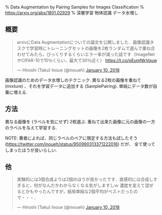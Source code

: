 % Data Augmentation by Pairing Samples for Images Classification
% https://arxiv.org/abs/1801.02929
% 深層学習 物体認識 データ水増し

## 概要

<blockquote class="twitter-tweet" data-lang="en"><p lang="ja" dir="ltr">arxivにData Augmentationについての論文を公開しました．画像認識タスクで学習時にトレーニングセットの画像を2枚ランダムで選んで重ね合わせてみたら，びっくりするくらいエラー率が減った話です（ImageNetやCIFAR-10で15％くらい，最大で30％近く） <a href="https://t.co/pEumNkVquw">https://t.co/pEumNkVquw</a></p>&mdash; Hiroshi (Taku) Inoue (@inoueh) <a href="https://twitter.com/inoueh/status/950927417501089792?ref_src=twsrc%5Etfw">January 10, 2018</a></blockquote>
<script async src="https://platform.twitter.com/widgets.js" charset="utf-8"></script>


画像認識のためのデータ水増しのテクニック.
異なる2枚の画像を重ねて (mixture) 、それを学習データに追加する (SamplePairing).
単純にデータ数が自乗に増える.

## 方法

異なる画像を (ラベルを気にせず) 2枚選ぶ.
重ねて出来た画像に元の画像の一方のラベルを与えて学習する.

NOTE:
著者によれば、同じラベルのペアに限定する方法も試したそう (https://twitter.com/inoueh/status/950990313371222016) だが、
全て使ってしまったほうが良いらしい.

## 他

<blockquote class="twitter-tweet" data-lang="en"><p lang="ja" dir="ltr">実験的には3個合成よりは2個のほうが良かったです．直感的には合成しすぎると，何がなんだかわからなくなる気がしますしｗ 濃度を変えて混ぜるとかもやったんですが，結局単純な2個平均がベストだったので・・・．</p>&mdash; Hiroshi (Taku) Inoue (@inoueh) <a href="https://twitter.com/inoueh/status/950986159919788032?ref_src=twsrc%5Etfw">January 10, 2018</a></blockquote>
<script async src="https://platform.twitter.com/widgets.js" charset="utf-8"></script>

